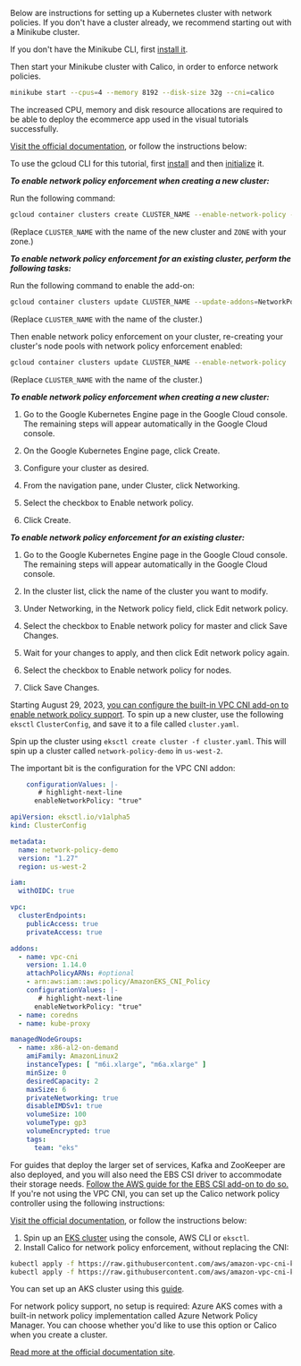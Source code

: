 Below are instructions for setting up a Kubernetes cluster with network policies.
If you don't have a cluster already, we recommend starting out with a Minikube cluster.

<Tabs groupId="cni">
<TabItem value="minikube" label="Minikube">

If you don't have the Minikube CLI, first [install it](https://minikube.sigs.k8s.io/docs/start/). 

Then start your Minikube cluster with Calico, in order to enforce network policies.

```bash
minikube start --cpus=4 --memory 8192 --disk-size 32g --cni=calico
```
The increased CPU, memory and disk resource allocations are required to be able to deploy the ecommerce app used in the visual tutorials successfully.

</TabItem>
<TabItem value="gke" label="Google GKE">
<a href="https://cloud.google.com/kubernetes-engine/docs/how-to/network-policy#gcloud">Visit the official documentation</a>, or follow the instructions below:
<Tabs>
<TabItem value="cli" label="gcloud CLI">

To use the gcloud CLI for this tutorial, first [install](https://cloud.google.com/sdk/docs/install) and then 
[initialize](https://cloud.google.com/sdk/docs/initializing) it.

***To enable network policy enforcement when creating a new cluster:***

Run the following command:
```bash
gcloud container clusters create CLUSTER_NAME --enable-network-policy --zone=ZONE
```
(Replace `CLUSTER_NAME` with the name of the new cluster and `ZONE` with your zone.)

***To enable network policy enforcement for an existing cluster, perform the following tasks:***

Run the following command to enable the add-on:
```bash
gcloud container clusters update CLUSTER_NAME --update-addons=NetworkPolicy=ENABLED
```
(Replace `CLUSTER_NAME` with the name of the cluster.)

Then enable network policy enforcement on your cluster, re-creating your cluster's node pools with network policy enforcement enabled:
```bash
gcloud container clusters update CLUSTER_NAME --enable-network-policy
```
(Replace `CLUSTER_NAME` with the name of the cluster.)

</TabItem>
<TabItem value="console" label="Console">

***To enable network policy enforcement when creating a new cluster:***

1. Go to the Google Kubernetes Engine page in the Google Cloud console.
   The remaining steps will appear automatically in the Google Cloud console.

2. On the Google Kubernetes Engine page, click Create.
3. Configure your cluster as desired.
4. From the navigation pane, under Cluster, click Networking.
5. Select the checkbox to Enable network policy.
6. Click Create.


***To enable network policy enforcement for an existing cluster:***

1. Go to the Google Kubernetes Engine page in the Google Cloud console. The remaining steps will appear automatically in the Google Cloud console.

2. In the cluster list, click the name of the cluster you want to modify.
3. Under Networking, in the Network policy field, click Edit network policy.
4. Select the checkbox to Enable network policy for master and click Save Changes.
5. Wait for your changes to apply, and then click Edit network policy again.
6. Select the checkbox to Enable network policy for nodes.
7. Click Save Changes.

</TabItem>
</Tabs>
</TabItem>
<TabItem value="eks" label="AWS EKS">

Starting August 29, 2023, [you can configure the built-in VPC CNI add-on to enable network policy support](https://aws.amazon.com/blogs/containers/amazon-vpc-cni-now-supports-kubernetes-network-policies).
To spin up a new cluster, use the following `eksctl` `ClusterConfig`, and save it to a file called `cluster.yaml`.

Spin up the cluster using `eksctl create cluster -f cluster.yaml`. This will spin up a cluster called `network-policy-demo` in `us-west-2`.

The important bit is the configuration for the VPC CNI addon:

```yaml
    configurationValues: |-
       # highlight-next-line
      enableNetworkPolicy: "true"
```

```yaml
apiVersion: eksctl.io/v1alpha5
kind: ClusterConfig

metadata:
  name: network-policy-demo
  version: "1.27"
  region: us-west-2

iam:
  withOIDC: true

vpc:
  clusterEndpoints:
    publicAccess: true
    privateAccess: true

addons:
  - name: vpc-cni
    version: 1.14.0
    attachPolicyARNs: #optional
    - arn:aws:iam::aws:policy/AmazonEKS_CNI_Policy 
    configurationValues: |-
       # highlight-next-line
      enableNetworkPolicy: "true"
  - name: coredns
  - name: kube-proxy

managedNodeGroups:
  - name: x86-al2-on-demand
    amiFamily: AmazonLinux2
    instanceTypes: [ "m6i.xlarge", "m6a.xlarge" ]
    minSize: 0
    desiredCapacity: 2
    maxSize: 6
    privateNetworking: true
    disableIMDSv1: true
    volumeSize: 100
    volumeType: gp3
    volumeEncrypted: true
    tags:
      team: "eks"
```

For guides that deploy the larger set of services, Kafka and ZooKeeper are also deployed, and you will also need the EBS CSI driver to accommodate their storage needs. [Follow the AWS guide for the EBS CSI add-on to do so.](https://docs.aws.amazon.com/eks/latest/userguide/managing-ebs-csi.html)
If you're not using the VPC CNI, you can set up the Calico network policy controller using the following instructions:

<a href="https://docs.aws.amazon.com/eks/latest/userguide/calico.html">Visit the official documentation</a>, or follow the instructions below:

1. Spin up an [EKS cluster](https://docs.aws.amazon.com/eks/latest/userguide/create-cluster.html) using the console, AWS CLI or `eksctl`.
2. Install Calico for network policy enforcement, without replacing the CNI:
```bash
kubectl apply -f https://raw.githubusercontent.com/aws/amazon-vpc-cni-k8s/v1.12.6/config/master/calico-operator.yaml
kubectl apply -f https://raw.githubusercontent.com/aws/amazon-vpc-cni-k8s/v1.12.6/config/master/calico-crs.yaml
```
</TabItem>
<TabItem value="aks" label="Azure AKS">

You can set up an AKS cluster using this [guide](https://learn.microsoft.com/en-us/azure/aks/learn/quick-kubernetes-deploy-cli).

For network policy support, no setup is required: Azure AKS comes with a built-in network policy implementation called Azure Network Policy Manager. You can choose whether you'd like to use this option or Calico when you create a cluster.


<a href="https://learn.microsoft.com/en-us/azure/aks/use-network-policies"> Read more at the official documentation site</a>.
</TabItem>
</Tabs>
